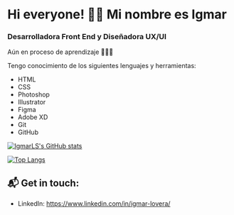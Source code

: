 # Hi everyone! 👋🏼 Mi nombre es Igmar 

###  Desarrolladora Front End y Diseñadora UX/UI
Aún en proceso de aprendizaje 👩🏻‍💻

Tengo conocimiento de los siguientes lenguajes y herramientas: 
* HTML
* CSS
* Photoshop
* Illustrator
* Figma
* Adobe XD
* Git
* GitHub

[![IgmarLS's GitHub stats](https://github-readme-stats.vercel.app/api?username=IgmarLS&show_icons=true&theme=noctis_minimus )](https://github.com/IgmarLS/github-readme-stats)

[![Top Langs](https://github-readme-stats.vercel.app/api/top-langs/?username=IgmarLS&layout=compact&theme=noctis_minimus )](https://github.com/IgmarLS/github-readme-stats)

## 📬 Get in touch: 
* LinkedIn: https://www.linkedin.com/in/igmar-lovera/
